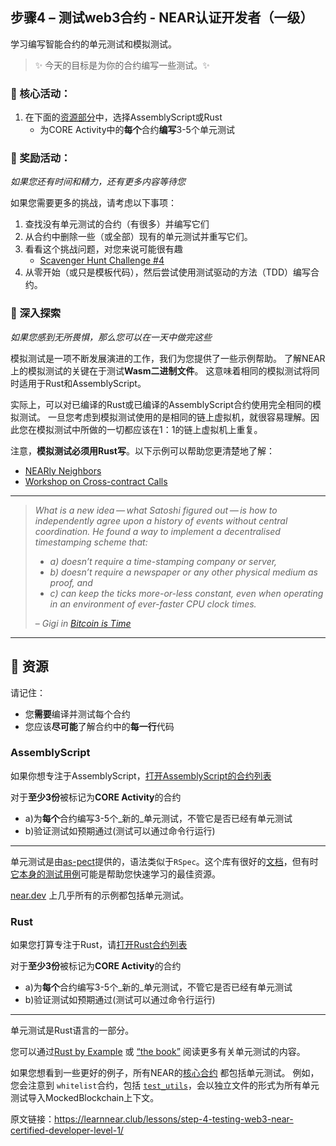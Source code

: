 ## 步骤4 – 测试web3合约 - NEAR认证开发者（一级）
学习编写智能合约的单元测试和模拟测试。

> :sparkles: 今天的目标是为你的合约编写一些测试。:sparkles: 

### :green_book: 核心活动：
1. 在下面的[资源部分](https://learnnear.club/lessons/step-4-testing-web3-near-certified-developer-level-1/#-Resources)中，选择AssemblyScript或Rust
   * 为CORE Activity中的**每个**合约**编写**3-5个单元测试

### :blue_book: 奖励活动：
_如果您还有时间和精力，还有更多内容等待您_

如果您需要更多的挑战，请考虑以下事项：

1. 查找没有单元测试的合约（有很多）并编写它们
2. 从合约中删除一些（或全部）现有的单元测试并重写它们。
3. 看看这个挑战问题，对您来说可能很有趣
   * [Scavenger Hunt Challenge #4](https://hackmd.io/@nearly-learning/hunt-04)
4. 从零开始（或只是模板代码），然后尝试使用测试驱动的方法（TDD）编写合约。


### :orange_book: 深入探索
_如果您感到无所畏惧，那么您可以在一天中做完这些_

模拟测试是一项不断发展演进的工作，我们为您提供了一些示例帮助。 了解NEAR上的模拟测试的关键在于测试**Wasm二进制文件**。 这意味着相同的模拟测试将同时适用于Rust和AssemblyScript。

实际上，可以对已编译的Rust或已编译的AssemblyScript合约使用完全相同的模拟测试。 一旦您考虑到模拟测试使用的是相同的链上虚拟机，就很容易理解。因此您在模拟测试中所做的一切都应该在1：1的链上虚拟机上重复。

注意，**模拟测试必须用Rust写**。以下示例可以帮助您更清楚地了解：

* [NEARly Neighbors](https://learn-near.github.io/nearly-neighbors) 
* [Workshop on Cross-contract Calls](https://bit.ly/near-xcc) 

---

> _What is a new idea — what Satoshi figured out — is how to independently agree upon a history of events without central coordination. He found a way to implement a decentralised timestamping scheme that:_
> 
> - _a) doesn’t require a time-stamping company or server,_
> - _b) doesn’t require a newspaper or any other physical medium as proof, and_
> - _c) can keep the ticks more-or-less constant, even when operating in an environment of ever-faster CPU clock times._
> 
> – _Gigi in [Bitcoin is Time](https://dergigi.com/2021/01/14/bitcoin-is-time/)_
>

---

## :dart: 资源

请记住：

* 您**需要**编译并测试每个合约
* 您应该**尽可能**了解合约中的**每一行**代码

### AssemblyScript

如果你想专注于AssemblyScript，[打开AssemblyScript的合约列表](https://airtable.com/shrG4kGx80F55usI4)

对于**至少3份**被标记为**CORE Activity**的合约

- a)为**每个**合约编写3-5个_新的_单元测试，不管它是否已经有单元测试
- b)验证测试如预期通过(测试可以通过命令行运行)

---

单元测试是由[as-pect](https://github.com/jtenner/as-pect)提供的，语法类似于`RSpec`。这个库有很好的[文档](https://tenner-joshua.gitbook.io/as-pect/)，但有时[它本身的测试用例](https://github.com/jtenner/as-pect/tree/master/packages/assembly/assembly/__tests__)可能是帮助您快速学习的最佳资源。

[near.dev](https://examples.near.org/) 上几乎所有的示例都包括单元测试。
 

### Rust

如果您打算专注于Rust，请[打开Rust合约列表](https://airtable.com/shrY5TMWP96L9wSyP/tblm1quryzSbqBzCK)

对于**至少3份**被标记为**CORE Activity**的合约

- a)为**每个**合约编写3-5个_新的_单元测试，不管它是否已经有单元测试
- b)验证测试如预期通过(测试可以通过命令行运行)

---

单元测试是Rust语言的一部分。

您可以通过[Rust by Example](https://doc.rust-lang.org/rust-by-example/testing/unit_testing.html) 或 [“the book”](https://doc.rust-lang.org/book/ch11-01-writing-tests.html) 阅读更多有关单元测试的内容。

如果您想看到一些更好的例子，所有NEAR的[核心合约](https://github.com/near/core-contracts) 都包括单元测试。 例如，您会注意到 `whitelist`合约，包括 [`test_utils`](https://github.com/near/core-contracts/blob/master/whitelist/src/tests/test_utils.rs#L21)，会以独立文件的形式为所有单元测试导入MockedBlockchain上下文。

原文链接：https://learnnear.club/lessons/step-4-testing-web3-near-certified-developer-level-1/
